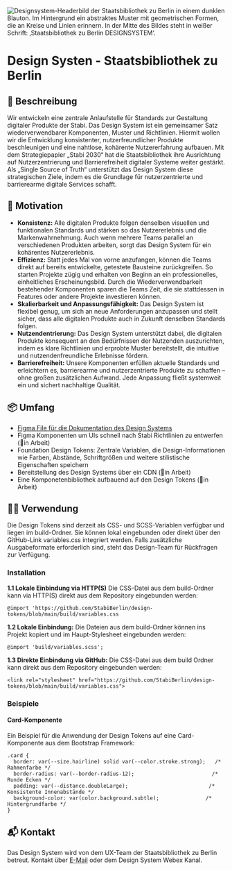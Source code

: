 ![Designsystem-Headerbild der Staatsbibliothek zu Berlin in einem dunklen Blauton. Im Hintergrund ein abstraktes Muster mit geometrischen Formen, die an Kreise und Linien erinnern. In der Mitte des Bildes steht in weißer Schrift: ‚Staatsbibliothek zu Berlin DESIGNSYSTEM‘.](https://github.com/StabiBerlin/design-tokens/blob/main/Design_System_Header.jpg)
# Design Systen - Staatsbibliothek zu Berlin
## 📘 Beschreibung
Wir entwickeln eine zentrale Anlaufstelle für Standards zur Gestaltung digitaler Produkte der Stabi.
Das Design System ist ein gemeinsamer Satz wiederverwendbarer Komponenten, Muster und Richtlinien. Hiermit wollen wir die Entwicklung konsistenter, nutzerfreundlicher Produkte beschleunigen und eine nahtlose, kohärente Nutzererfahrung aufbauen. Mit dem Strategiepapier „Stabi 2030“ hat die Staatsbibliothek ihre Ausrichtung auf Nutzerzentrierung und Barrierefreiheit digitaler Systeme weiter gestärkt. Als „Single Source of Truth“ unterstützt das Design System diese strategischen Ziele, indem es die Grundlage für nutzerzentrierte und barrierearme digitale Services schafft.

## 🎯 Motivation
* **Konsistenz:** Alle digitalen Produkte folgen denselben visuellen und funktionalen Standards und stärken so das Nutzererlebnis und die Markenwahrnehmung. Auch wenn mehrere Teams parallel an verschiedenen Produkten arbeiten, sorgt das Design System für ein kohärentes Nutzererlebnis.
* **Effizienz:** Statt jedes Mal von vorne anzufangen, können die Teams direkt auf bereits entwickelte, getestete Bausteine zurückgreifen. So starten Projekte zügig und erhalten von Beginn an ein professionelles, einheitliches Erscheinungsbild. Durch die Wiederverwendbarkeit bestehender Komponenten sparen die Teams Zeit, die sie stattdessen in Features oder andere Projekte investieren können.
* **Skalierbarkeit und Anpassungsfähigkeit:** Das Design System ist flexibel genug, um sich an neue Anforderungen anzupassen und stellt sicher, dass alle digitalen Produkte auch in Zukunft denselben Standards folgen.
* **Nutzendentrierung:** Das Design System unterstützt dabei, die digitalen Produkte konsequent an den Bedürfnissen der Nutzenden auszurichten, indem es klare Richtlinien und erprobte Muster bereitstellt, die intuitive und nutzendenfreundliche Erlebnisse fördern.
* **Barrierefreiheit:** Unsere Komponenten erfüllen aktuelle Standards und erleichtern es, barrierearme und nutzerzentrierte Produkte zu schaffen – ohne großen zusätzlichen Aufwand. Jede Anpassung fließt systemweit ein und sichert nachhaltige Qualität.

## 📦 Umfang
* [Figma File für die Dokumentation des Design Systems](https://www.figma.com/design/5Ribk1gHzE5UFiAPnyWv9n/DESIGN-SYSTEM?node-id=1039-9&t=LgZXIeiM8r03UBps-1)
* Figma Komponenten um UIs schnell nach Stabi Richtlinien zu entwerfen (👷in Arbeit)
* Foundation Design Tokens: Zentrale Variablen, die Design-Informationen wie Farben, Abstände, Schriftgrößen und weitere stilistische Eigenschaften speichern
* Bereitstellung des Design Systems über ein CDN (👷in Arbeit)
* Eine Komponetenbibliothek aufbauend auf den Design Tokens (👷in Arbeit)

## 👩‍💻 Verwendung
Die Design Tokens sind derzeit als CSS- und SCSS-Variablen verfügbar und liegen im build-Ordner. 
Sie können lokal eingebunden oder direkt über den GitHub-Link variables.css integriert werden. Falls zusätzliche Ausgabeformate erforderlich sind, steht das Design-Team für Rückfragen zur Verfügung.
### Installation
**1.1 Lokale Einbindung via HTTP(S)** Die CSS-Datei aus dem build-Ordner kann via HTTP(S) direkt aus dem Repository eingebunden werden:
```
@import 'https://github.com/StabiBerlin/design-tokens/blob/main/build/variables.css
```
**1.2 Lokale Einbindung:** Die Dateien aus dem build-Ordner können ins Projekt kopiert und im Haupt-Stylesheet eingebunden werden:
```
@import 'build/variables.scss';
```
**1.3 Direkte Einbindung via GitHub:** Die CSS-Datei aus dem build Ordner kann direkt aus dem Repository eingebunden werden:
```
<link rel="stylesheet" href="https://github.com/StabiBerlin/design-tokens/blob/main/build/variables.css">
```
### Beispiele
#### Card-Komponente
Ein Beispiel für die Anwendung der Design Tokens auf eine Card-Komponente aus dem Bootstrap Framework:
```
.card {
  border: var(--size.hairline) solid var(--color.stroke.strong);   /* Rahmenfarbe */
  border-radius: var(--border-radius-12);                         /* Runde Ecken */
  padding: var(--distance.doubleLarge);                          /* Konsistente Innenabstände */
  background-color: var(color.background.subtle);               /* Hintergrundfarbe */
}
```

## 📬 Kontakt
Das Design System wird von dem UX-Team der Staatsbibliothek zu Berlin betreut. 
Kontakt über <a href="mailto:informationsdesign@sbb.spk-berlin.de">E-Mail</a> oder dem Design System Webex Kanal.



